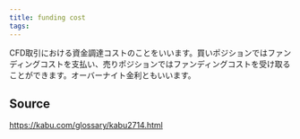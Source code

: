 ```yaml
---
title: funding cost
tags: 
---
```


CFD取引における資金調達コストのことをいいます。買いポジションではファンディングコストを支払い、売りポジションではファンディングコストを受け取ることができます。オーバーナイト金利ともいいます。

## Source
https://kabu.com/glossary/kabu2714.html